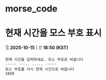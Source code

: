 # morse_code
# 현재 시간을 모스 부호 표시
<!-- MORSE_TIME_START -->
🗓️ **2025-10-15** | ⏰ **18:50 (KST)**

```
현재 시간을 입력하세요. 모스 부호로 바꿉니다
.---- ---.. ..... -----
모스 부호를 다시 현재 시간으로 바꿉니다
1850
```
<!-- MORSE_TIME_END -->
